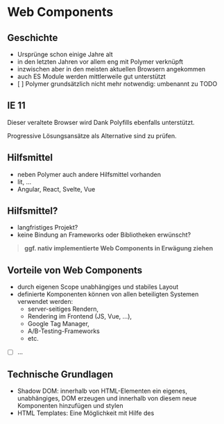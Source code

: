 # Web Components

## Geschichte

- Ursprünge schon einige Jahre alt
- in den letzten Jahren vor allem eng mit Polymer verknüpft
- inzwischen aber in den meisten aktuellen Browsern angekommen
- auch ES Module werden mittlerweile gut unterstützt
- [ ] Polymer grundsätzlich nicht mehr notwendig: umbenannt zu TODO

## IE 11

Dieser veraltete Browser wird Dank Polyfills ebenfalls unterstützt.

Progressive Lösungsansätze als Alternative sind zu prüfen.

## Hilfsmittel

- neben Polymer auch andere Hilfsmittel vorhanden
- lit, ...
- Angular, React, Svelte, Vue

## Hilfsmittel?

- langfristiges Projekt?
- keine Bindung an Frameworks oder Bibliotheken erwünscht?

> **ggf. nativ implementierte Web Components in Erwägung ziehen**


## Vorteile von Web Components

- durch eigenen Scope unabhängiges und stabiles Layout
- definierte Komponenten können von allen beteiligten Systemen verwendet werden: 
  - server-seitiges Rendern,
  - Rendering im Frontend (JS, Vue, ...),
  - Google Tag Manager,
  - A/B-Testing-Frameworks
  - etc. 
- [ ] ...

## Technische Grundlagen

- Shadow DOM: innerhalb von HTML-Elementen ein eigenes, unabhängiges, DOM erzeugen und innerhalb von diesem neue Komponenten hinzufügen und stylen
- HTML Templates: Eine Möglichkeit mit Hilfe des <template> Elements HTML Vorlagen im Dokument zu hinterlegen. Diese können dann mit Hilfe von JavaScript manipuliert werden
- Custom Elements: API um eigene HTML Elemente zu schreiben

## Integration

```
<foo-component title="bar">
    <button>Click me</button>
</foo-component>
```

## Entwicklung

```
const fooTemplate = `
    <style>
        :host { }
        slot { }
        .foo { }
    </style>
    <div class="foo">
        Foo
    </div>
    <slot></slot>
`;

FooComponent extends HTMLElement {

    constructor() {
        super();

        const template = document.createElement("template");
        template.innerHTML = fooTemplate;

        if (!this.shadowRoot) {
            this.attachShadow({ mode: "open" });
            this.shadowRoot.appendChild(template.content.cloneNode(true));
        }

        this.wrapper = this.$(".foo");
    }

    $(selector) {
        return this.shadowRoot && this.shadowRoot.querySelector(selector);
    }

    connectedCallback() {
        // if element added to DOM
        this.render();
    }

    disconnectedCallback() {
        // if element removed from DOM
    }

    adoptedCallback() {
        // if element moved inside of DOM
    }

    static get observedAttributes() {
        // list of attributes to be watched
        return ["title"];
    }

    attributeChangedCallback(name, oldVal, newVal) {
        // if some attribute has changed
    }

    render() {
        this.wrapper.textContent = this.getAttribute("title");
    }
}

window.customElements.define("foo-component", FooComponent);
```



## Design Systeme

Web Components sind mit Design Systemen gut vereinbar.
Können z.B. mit Storybook oder Fractal leicht entwickelt (Workbench) und dokumentiert (Shop) werden:

- Wie erfolgt Integration?
- Welche Attribute vorhanden?
- Welche Slots?
- Welche Event-Listener zur Kommunikation nach außen?

> Verwendung mit einem Design System daher ist empfehlenswert, insbesondere bei Projekten mit Microfrontend-Architektur.


